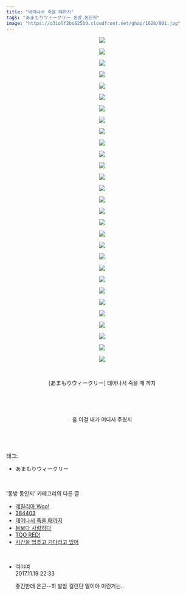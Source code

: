 ```yaml
---
title: "태어나서 죽을 때까지"
tags: "あまもりウィークリー 동방_동인지"
image: "https://d3iolf2bs625b0.cloudfront.net/ghap/1628/001.jpg"
---
```

<div class="article">
<p style="text-align: center; clear: none; float: none;"><img src="{{ site.imgserver3 }}/ghap/1628/001.jpg"/></p>
<p style="text-align: center; clear: none; float: none;"><img src="{{ site.imgserver3 }}/ghap/1628/002.jpg"/></p>
<p style="text-align: center; clear: none; float: none;"><img src="{{ site.imgserver3 }}/ghap/1628/003.jpg"/></p>
<p style="text-align: center; clear: none; float: none;"><img src="{{ site.imgserver3 }}/ghap/1628/004.jpg"/></p>
<p style="text-align: center; clear: none; float: none;"><img src="{{ site.imgserver3 }}/ghap/1628/005.jpg"/></p>
<p style="text-align: center; clear: none; float: none;"><img src="{{ site.imgserver3 }}/ghap/1628/006.jpg"/></p>
<p style="text-align: center; clear: none; float: none;"><img src="{{ site.imgserver3 }}/ghap/1628/007.jpg"/></p>
<p style="text-align: center; clear: none; float: none;"><img src="{{ site.imgserver3 }}/ghap/1628/008.jpg"/></p>
<p style="text-align: center; clear: none; float: none;"><img src="{{ site.imgserver3 }}/ghap/1628/009.jpg"/></p>
<p style="text-align: center; clear: none; float: none;"><img src="{{ site.imgserver3 }}/ghap/1628/010.jpg"/></p>
<p style="text-align: center; clear: none; float: none;"><img src="{{ site.imgserver3 }}/ghap/1628/011.jpg"/></p>
<p style="text-align: center; clear: none; float: none;"><img src="{{ site.imgserver3 }}/ghap/1628/012.jpg"/></p>
<p style="text-align: center; clear: none; float: none;"><img src="{{ site.imgserver3 }}/ghap/1628/013.jpg"/></p>
<p style="text-align: center; clear: none; float: none;"><img src="{{ site.imgserver3 }}/ghap/1628/014.jpg"/></p>
<p style="text-align: center; clear: none; float: none;"><img src="{{ site.imgserver3 }}/ghap/1628/015.jpg"/></p>
<p style="text-align: center; clear: none; float: none;"><img src="{{ site.imgserver3 }}/ghap/1628/016.jpg"/></p>
<p style="text-align: center; clear: none; float: none;"><img src="{{ site.imgserver3 }}/ghap/1628/017.jpg"/></p>
<p style="text-align: center; clear: none; float: none;"><img src="{{ site.imgserver3 }}/ghap/1628/018.jpg"/></p>
<p style="text-align: center; clear: none; float: none;"><img src="{{ site.imgserver3 }}/ghap/1628/019.jpg"/></p>
<p style="text-align: center; clear: none; float: none;"><img src="{{ site.imgserver3 }}/ghap/1628/020.jpg"/></p>
<p style="text-align: center; clear: none; float: none;"><img src="{{ site.imgserver3 }}/ghap/1628/021.jpg"/></p>
<p style="text-align: center; clear: none; float: none;"><img src="{{ site.imgserver3 }}/ghap/1628/022.jpg"/></p>
<p style="text-align: center; clear: none; float: none;"><img src="{{ site.imgserver3 }}/ghap/1628/023.jpg"/></p>
<p style="text-align: center; clear: none; float: none;"><img src="{{ site.imgserver3 }}/ghap/1628/024.jpg"/></p>
<p style="text-align: center; clear: none; float: none;"><img src="{{ site.imgserver3 }}/ghap/1628/025.jpg"/></p>
<p style="text-align: center; clear: none; float: none;"><img src="{{ site.imgserver3 }}/ghap/1628/026.jpg"/></p>
<p style="text-align: center; clear: none; float: none;"><img src="{{ site.imgserver3 }}/ghap/1628/027.jpg"/></p>
<p style="text-align: center; clear: none; float: none;"><img src="{{ site.imgserver3 }}/ghap/1628/028.jpg"/></p>
<p style="text-align: center; clear: none; float: none;"><img src="{{ site.imgserver3 }}/ghap/1628/029.jpg"/></p>
<p style="text-align: center; clear: none; float: none;"><br/></p>
<p style="text-align: center; clear: none; float: none;">[あまもりウィークリー] 태어나서 죽을 때 까지</p>
<p style="text-align: center; clear: none; float: none;"><br/></p>
<p style="text-align: center; clear: none; float: none;"><br/></p>
<p style="text-align: center; clear: none; float: none;">음 이걸 내가 어디서 주웠지</p>
<p><br/></p>
</div><br/>
<div class="tagTrail">
<p>태그: </p>
<ul>
<li>あまもりウィークリー</li>
</ul>
</div><br/>
<div class="another">
<p>'동방 동인지' 카테고리의 다른 글</p>
<ul>
<li><a href="/ghap_1630">레밀리아 Woo!</a></li>
<li><a href="/ghap_1629">384403</a></li>
<li><a href="/ghap_1628">태어나서 죽을 때까지</a></li>
<li><a href="/ghap_1627">봄보다 사랑하다</a></li>
<li><a href="/ghap_1626">TOO RED!</a></li>
<li><a href="/ghap_1625">시간을 멈추고 기다리고 있어</a></li>
</ul>
</div><br/>
<div class="cb_module cb_fluid">
<div class="cb_wrt cb_profile">
<div class="comment">
<ul>
<li class="cb_thumb_off" id="comment15132863">
<div class="cb_comment_area">
<div class="cb_info_area">
<div class="cb_section">
<span class="cb_nick_name">여야여</span>
</div>
<div class="cb_section">
<span class="cb_date">2017.11.19 22:33 </span>
</div>
</div>
<div class="cb_dsc_comment">
<p class="cb_dsc">
											좋긴한데 은근--히 발암 걸린단 말이야 이런거는..
										</p>
</div>
</div></li>
</ul>
</div>
</div><!-- commentList close -->
</div><br/>
